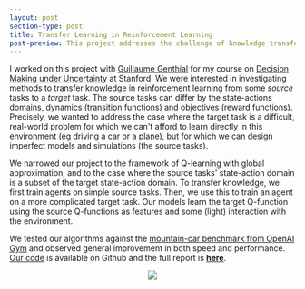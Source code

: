 ```yaml
---
layout: post
section-type: post
title: Transfer Learning in Reinforcement Learning
post-preview: This project addresses the challenge of knowledge transfer in Reinforcement Learning. We focused on Q-learning with global approximation, and studied methods to leverage access to simple source tasks in order to later tackle a target task. Benefits of such transfer include improved initial or asymptotic performance, reduced learning time...
---
```

I worked on this project with [Guillaume Genthial](https://fr.linkedin.com/in/guillaumegenthial/en) for my
course on [Decision Making under Uncertainty](http://web.stanford.edu/class/aa228/#!index.md) at Stanford.
We were interested in investigating methods to transfer knowledge in reinforcement learning from some *source* 
tasks to a *target* task. The source tasks can differ by the state-actions domains,
dynamics (transition functions) and objectives (reward functions). 
Precisely, we wanted to address the case where the target task is a difficult, real-world problem for which we 
can't afford to learn directly in this environment (eg driving a car or a plane), but for which we can design 
imperfect models and simulations (the source tasks). 


We narrowed our project to the framework of Q-learning with global approximation, and to the case where the source tasks' 
state-action domain is a subset of the target state-action domain. To transfer knowledge, we first train agents on simple 
source tasks. Then, we use this to train an agent on a more complicated target task. Our models learn the target Q-function 
using the source Q-functions as features and some (light) interaction with the environment. 


We tested our algorithms against the [mountain-car benchmark from OpenAI Gym](https://gym.openai.com/envs/MountainCar-v0) and observed 
general improvement in both speed and performance.
[Our code](https://github.com/GuillaumeGenthial/Q-transfer) is available on Github and the full report is **[here](http://bit.do/transferRL)**. 

<center><img src="https://sds-dubois.github.io/img/projects/TransferRl-Env.png"></center>  
